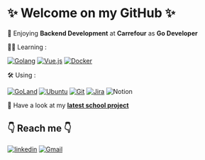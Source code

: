 # ✨ Welcome on my GitHub ✨

💛 Enjoying **Backend Development** at **Carrefour** as **Go Developer**

👩‍💻 Learning :

[![Golang](https://img.shields.io/badge/go-%2300ADD8.svg?style=for-the-badge&logo=go&logoColor=white)](https://go.dev/)
[![Vue.js](https://img.shields.io/badge/vuejs-%2335495e.svg?style=for-the-badge&logo=vuedotjs&logoColor=%234FC08D)](https://vuejs.org/)
[![Docker](https://img.shields.io/badge/docker-%230db7ed.svg?style=for-the-badge&logo=docker&logoColor=white)](https://www.docker.com/)

🛠️ Using :

[![GoLand](https://img.shields.io/badge/GoLand-0f0f0f?&style=for-the-badge&logo=goland&logoColor=white)](https://www.jetbrains.com/fr-fr/go/)
[![Ubuntu](https://img.shields.io/badge/Ubuntu-E95420?style=for-the-badge&logo=ubuntu&logoColor=white)](https://ubuntu.com/)
[![Git](https://img.shields.io/badge/git-%23F05033.svg?style=for-the-badge&logo=git&logoColor=white)](https://git-scm.com/)
[![Jira](https://img.shields.io/badge/jira-%230A0FFF.svg?style=for-the-badge&logo=jira&logoColor=white)](https://www.atlassian.com/fr/software/jira)
![Notion](https://img.shields.io/badge/Notion-%23000000.svg?style=for-the-badge&logo=notion&logoColor=white)
 
👀 Have a look at my **[latest school project](https://github.com/JoanneLongeville/Mobile_app_Ada_tech_quiz)** 


## 👇 Reach me 👇

[![linkedin](https://img.shields.io/badge/linkedin-0A66C2?style=for-the-badge&logo=linkedin&logoColor=white)](https://linkedin.com/in/joanne-longeville) [![Gmail](https://img.shields.io/badge/Gmail-D14836?style=for-the-badge&logo=gmail&logoColor=white)](mailto:joanne.longeville@gmail.com)
